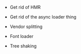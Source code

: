 - Get rid of HMR

- Get rid of the async loader thing

- Vendor splitting

- Font loader

- Tree shaking

